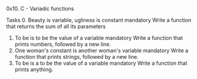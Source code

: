 0x10. C - Variadic functions

Tasks
0. Beauty is variable, ugliness is constant
mandatory
Write a function that returns the sum of all its parameters
1. To be is to be the value of a variable
mandatory
Write a function that prints numbers, followed by a new line.
2. One woman's constant is another woman's variable
mandatory
Write a function that prints strings, followed by a new line.
3. To be is a to be the value of a variable
mandatory
Write a function that prints anything.

